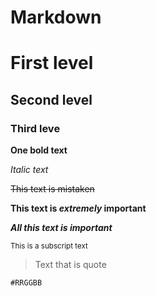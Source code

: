 # Markdown

# First level
## Second level 
### Third leve

**One bold text** 

_Italic text_

~~This text is mistaken~~

**This text is _extremely_ important**

***All this text is important***

<sub>This is a subscript text</sub>

> Text that is quote

`#RRGGBB` 

